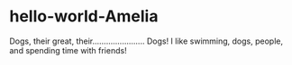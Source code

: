 # hello-world-Amelia
Dogs, their great, their....................... Dogs!
I like swimming, dogs, people, and spending time with friends!  
